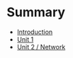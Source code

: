 # Summary

* [Introduction](README.md)
* [Unit 1](unit1.md)
* [Unit 2 / Network](unit_2__network.md)

